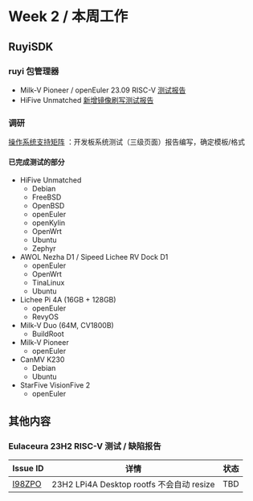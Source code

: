 # Week 2 / 本周工作

## RuyiSDK

### ruyi 包管理器

- Milk-V Pioneer / openEuler 23.09 RISC-V [测试报告](https://gitee.com/yunxiangluo/ruyisdk-test/pulls/23)
- HiFive Unmatched [新增镜像刷写测试报告](https://gitee.com/yunxiangluo/ruyisdk-test/pulls/20)

### 调研

[操作系统支持矩阵](https://github.com/KevinMX/support-matrix/tree/boards) ：开发板系统测试（三级页面）报告编写，确定模板/格式

#### 已完成测试的部分

- HiFive Unmatched
    - Debian
    - FreeBSD
    - OpenBSD
    - openEuler
    - openKylin
    - OpenWrt
    - Ubuntu
    - Zephyr
- AWOL Nezha D1 / Sipeed Lichee RV Dock D1
    - openEuler
    - OpenWrt
    - TinaLinux
    - Ubuntu
- Lichee Pi 4A (16GB + 128GB)
    - openEuler
    - RevyOS
- Milk-V Duo (64M, CV1800B)
    - BuildRoot
- Milk-V Pioneer
    - openEuler
- CanMV K230
    - Debian
    - Ubuntu
- StarFive VisionFive 2
    - openEuler

## 其他内容

### Eulaceura 23H2 RISC-V 测试 / 缺陷报告

| Issue ID                                                    | 详情                                      | 状态 |
|-------------------------------------------------------------|-----------------------------------------|------|
| [I98ZPO](https://gitee.com/eulaceura/Tracker/issues/I98ZPO) | 23H2 LPi4A Desktop rootfs 不会自动 resize | TBD  |